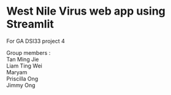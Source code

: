 # West Nile Virus web app using Streamlit
For GA DSI33 project 4

Group members : 
<br>
Tan Ming Jie
<br>
Liam Ting Wei
<br>
Maryam
<br>
Priscilla Ong
<br>
Jimmy Ong
<br>



